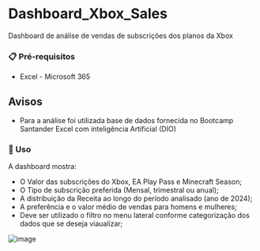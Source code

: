 # Dashboard_Xbox_Sales
Dashboard de análise de vendas de subscrições dos planos da Xbox

### 📋 Pré-requisitos
 * Excel - Microsoft 365
   
## Avisos
* Para a análise foi utilizada base de dados fornecida no Bootcamp Santander Excel com inteligência Artificial (DIO)

### 🔧 Uso
A dashboard mostra: 
* O Valor das subscrições do Xbox, EA Play Pass e Minecraft Season;
* O Tipo de subscrição preferida (Mensal, trimestral ou anual);
* A distribuição da Receita ao longo do período analisado (ano de 2024);
* A preferência e o valor médio de vendas para homens e mulheres;
* Deve ser utilizado o filtro no menu lateral conforme categorização dos dados que se deseja viaualizar;

![image](https://github.com/user-attachments/assets/85671820-663c-4654-bf0a-ad09f26cb300)







